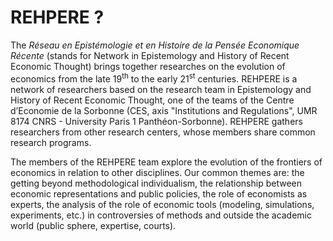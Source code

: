 # REHPERE ?

The *Réseau en Epistémologie et en Histoire de la Pensée Economique Récente* (stands for Network in Epistemology and History of Recent Economic Thought) brings together researches on the evolution of economics from the late  19<sup>th</sup> to the early 21<sup>st</sup> centuries. REHPERE is a network of researchers based on the research team in Epistemology and History of Recent Economic Thought, one of the teams of the Centre d’Economie de la Sorbonne (CES, axis "Institutions and Regulations", UMR 8174 CNRS - University Paris 1 Panthéon-Sorbonne). REHPERE gathers researchers from other research centers, whose members share common research programs.

The members of the REHPERE team explore the evolution of the frontiers of economics in relation to other disciplines. Our common themes are: the getting beyond methodological individualism, the relationship between economic representations and public policies, the role of economists as experts, the analysis of the role of economic tools (modeling, simulations, experiments, etc.) in controversies of methods and outside the academic world (public sphere, expertise, courts).
